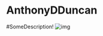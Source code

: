 # AnthonyDDuncan
#SomeDescription!
![img](https://user-images.githubusercontent.com/114965974/196967134-845d5c74-ecdd-4bfa-bb67-f676fafcda64.jpg)
